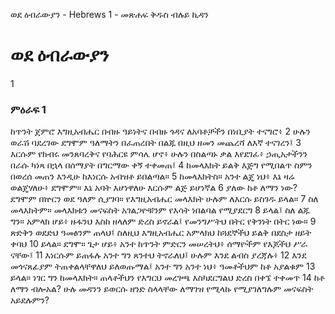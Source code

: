 ﻿
ወደ ዕብራውያን - Hebrews 1 - መጽሐፍ ቅዱስ ብሉይ ኪዳን
# ወደ ዕብራውያን
1
### ምዕራፍ 1
 ከጥንት ጀምሮ እግዚአብሔር በብዙ ዓይነትና በብዙ ጎዳና ለአባቶቻችን በነቢያት ተናግሮ፥
2  ሁሉን ወራሽ ባደረገው ደግሞም ዓለማትን በፈጠረበት በልጁ በዚህ ዘመን መጨረሻ ለእኛ ተናገረን፤
3  እርሱም የክብሩ መንጸባረቅና የባሕርዩ ምሳሌ ሆኖ፥ ሁሉን በስልጣኑ ቃል እየደገፈ፥ ኃጢአታችንን በራሱ ካነጻ በኋላ በሰማያት በግርማው ቀኝ ተቀመጠ፤
4  ከመላእክት ይልቅ እጅግ የሚበልጥ ስምን በወረሰ መጠን እንዲሁ ከእነርሱ አብዝቶ ይበልጣል።
5  ከመላእክትስ። አንተ ልጄ ነህ፥ እኔ ዛሬ ወልጄሃለሁ፥ ደግሞም። እኔ አባት እሆነዋለሁ እርሱም ልጅ ይሆነኛል
6  ያለው ከቶ ለማን ነው? ደግሞም በኵርን ወደ ዓለም ሲያገባ። የእግዚአብሔር መላእክት ሁሉም ለእርሱ ይስገዱ ይላል።
7  ስለ መላእክትም። መላእክቱን መናፍስት አገልጋዮቹንም የእሳት ነበልባል የሚያደርግ
8  ይላል፤ ስለ ልጁ ግን። አምላክ ሆይ፥ ዙፋንህ እስከ ዘላለም ድረስ ይኖራል፤ የመንግሥትህ በትር የቅንነት በትር ነው።
9  ጽድቅን ወደድህ ዓመፅንም ጠላህ፤ ስለዚህ እግዚአብሔር አምላክህ ከጓደኞችህ ይልቅ በደስታ ዘይት ቀባህ
10  ይላል። ደግሞ። ጌታ ሆይ፥ አንተ ከጥንት ምድርን መሠረትህ፥ ሰማዮችም የእጆችህ ሥራ ናቸው፤
11  እነርሱም ይጠፋሉ አንተ ግን ጸንተህ ትኖራለህ፤ ሁሉም እንደ ልብስ ያረጃሉ፥
12  እንደ መጎናጸፊያም ትጠቀልላቸዋለህ ይለወጡማል፤ አንተ ግን አንተ ነህ፥ ዓመቶችህም ከቶ አያልቁም
13  ይላል። ነገር ግን ከመላእክት። ጠላቶችህን የእግርህ መረገጫ እስካደርግልህ ድረስ በቀኜ ተቀመጥ
14  ከቶ ለማን ብሎአል? ሁሉ መዳንን ይወርሱ ዘንድ ስላላቸው ለማገዝ የሚላኩ የሚያገለግሉም መናፍስት አይደሉምን?
